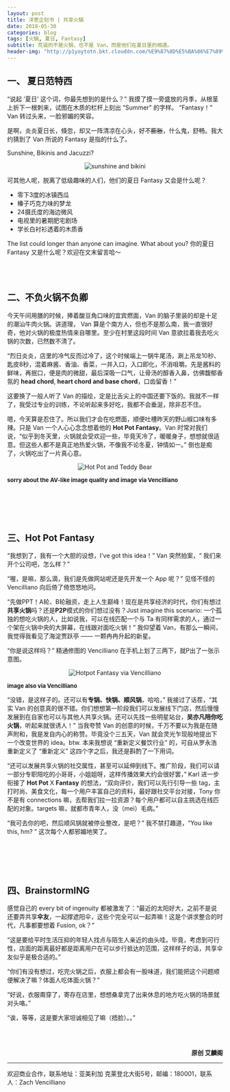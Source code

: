 ```yaml
---
layout: post
title: 洋葱企划书 | 共享火锅
date: 2018-05-30
categories: blog
tags: [火锅, 夏日, Fantasy]
subtitle: 荒诞的不是火锅，也不是 Van，而是他们在夏日里的相遇。
header-img: "http://p1yoytotn.bkt.clouddn.com/%E9%87%8D%E5%BA%86%E7%89%9B%E6%B2%B9%E7%81%AB%E9%94%85.jpg"
---
```


## 一、 夏日范特西
“说起 ‘夏日’ 这个词，你最先想到的是什么？” 我摸了摸一旁盛放的月季，从根茎上折下一根刺来，试图在木质的栏杆上刻出 “Summer” 的字样。
“Fantasy！” Van 转过头来，一脸邪媚的笑容。

是啊，炎炎夏日长，倏忽，却又一阵清凉在心头，好不~~膨胀~~，什么鬼，舒畅。我大约猜到了 Van 所说的 Fantasy 是指的什么了。

Sunshine, Bikinis and Jacuzzi?
<div align="center"><img src="http://p1yoytotn.bkt.clouddn.com/sunshine%20and%20bikini.jpg" alt="sunshine and bikini" /></div>

可其他人呢，脱离了低级趣味的人们，他们的夏日 Fantasy 又会是什么呢？

- 零下3度的冰镇西瓜
- 榛子巧克力味的梦龙
- 24摄氏度的海边微风
- 电视里的暑期肥宅剧场
- 学长白衬衫透着的木质香

The list could longer than anyone can imagine. What about you? 你的夏日 Fantasy 又是什么呢？欢迎在文末留言哈～
<br><br><br><br>

## 二、不负火锅不负卿
今天午间用膳的时候，捧着酸豆角口味的宜宾燃面，Van 的脑子里装的却是十足的潮汕牛肉火锅。讲道理， Van 算是个南方人，但也不是那么南，我一直很好奇，他对火锅的极度热情来自哪里。至少在村里这段时间 Van 意欲拉着我去吃火锅的次数，已然数不清了。

“烈日炎炎，店里的冷气反而过冷了，这个时候端上一锅牛尾汤，涮上吊龙10秒、匙皮8秒，混着麻酱、香油、香菜，一并入口，入口即化，不消咀嚼。先是酱料的鲜味，再抿口，便是肉的微甜，最后深吸一口气，让骨汤的醇香入鼻，仿佛馥郁香氛的 **head chord**, **heart chord and base chord**，口齿留香！”

这要换了一般人听了 Van 的描绘，定是比舌尖上的中国还要下饭的。我就不一样了，我受过专业的训练，不论听起来多好吃，我都不会垂涎，除非忍不住。

嗯，今天算是忍住了。所以我们才会在吃燃面，顺便吐槽昨天的野山椒口味有多辣。只是 Van 一个人心心念念想着他的 **Hot Pot Fantasy**。Van 时常对我们说，“似乎到冬天里，火锅就会受欢迎一些，毕竟天冷了，暖暖身子，想想就很适意。但这些人都不是真正地热爱火锅，不像我不论冬夏，钟情如一。” 倒也是痴了，火锅吃出了一片真心意。

<div align="center"><img src="http://p1yoytotn.bkt.clouddn.com/Hot%20Pot%20and%20Teddy%20Bear.png" alt="Hot Pot and Teddy Bear" /></div>

<font size="2"><b>sorry about the AV-like image quality and image via Vencilliano</b></font>

<br><br><br><br>

## 三、Hot Pot Fantasy
“我想到了，我有一个大胆的设想，I've got this idea！” Van 突然拍案，“ 我们来开个公司吧，怎么样？”

“喔，是嘛，那么滴，我们是先做网站呢还是先开发一个 App 呢？” 见怪不怪的 Vencilliano 向后倚了倚悠悠地问。

“先做PPT！A轮、B轮融资，走上人生巅峰！现在是共享经济的时代，你们有想过**共享火锅**吗？还是**P2P**模式的你们想过没有？Just imagine this scenario: 一个孤独的想吃火锅的人，比如说我，可以在线匹配一个与 Ta 有同样需求的人，通过一个架在火锅中央的大屏幕，在线跟对面吃火锅！” 我仰望着 Van，有那么一瞬间，我觉得我看见了海淀贾跃亭 —— 一颗冉冉升起的新星。

“你是说这样吗？” 精通修图的 Vencilliano 在手机上划了三两下，就P出了一张示意图。

<div align="center"><img src="http://p1yoytotn.bkt.clouddn.com/Hotpot%20Fantasy%20via%20Vencilliano.png" alt="Hotpot Fantasy via Vencilliano" /></div>

<font size="2"><b>image also via Vencilliano</b></font>

“没错，是这样子的。还可以有**专锅、快锅、顺风锅**，哈哈，” 我接过了话茬，“其实 Van 的创意真的很不错。你们想想第一阶段我们可以发展线下门店，然后慢慢发展到在自家也可以与其他人共享火锅。还可以先找一些明星站台，**吴亦凡陪你吃火锅**，听起来就很诱人！” 当我夸赞 Van 的创意的时候，千万不要以为我是在随声附和，我是发自内心的称赞。毕竟没个三五天，Van 就会灵光乍现般地提出下一个改变世界的 idea。btw. 本来我想说 “重新定义餐饮行业” 的，可自从罗永浩重新定义了 “重新定义” 这四个字之后，我还是斟酌了一下用词。

“还可以发展共享火锅的社交属性，甚至可以延伸到线下。推广阶段，我们可以请一部分专职陪吃的小哥哥，小姐姐呀，这样传播效果大约会很好罢，” Karl 进一步衔接了 **Hot Pot** X **Fantasy** 的想法，“双向评价，我们可以先行引导一些 tag，主打时尚、美食文化，每一个用户丰富自己的资料，最好跟社交平台对接，Tony 你不是有 connections 嘛，去帮我们拉一拉资源？每个用户都可以自主挑选在线匹配的对象。targets 嘛，就都市青年人，没（meì）毛病。”

“我可去你的吧，然后顺风锅就被停业整改，是吧？” 我不禁打趣道，“You like this, hm? ” 这次每个人都邪媚地笑了。

<br><br><br><br>

## 四、BrainstormING
感觉自己的 every bit of ingenuity 都被激发了：“最近的太阳好大，之前不是说还要弄共享**伞友**，一起撑遮阳伞，这些个完全可以一起弄嘛！这是个讲求整合的时代，凡事都要想着 Fusion, ok？”

“这是要给平时生活压抑的年轻人找点与陌生人亲近的由头哇。毕竟，考虑到可行性，店面的距离最好都是距离用户在可以步行抵达的范围，这样样子的话，共享伞友似乎是极合适的。”

“你们有没有想过，吃完火锅之后，衣服上都会有一股味道，我们能把这个问题顺便解决了嘛？体面人吃体面火锅？”

“好说，衣服甭穿了，寄存在店里，想想桑拿完了出来休息的地方吃火锅的场景就对头咯。”

“诶，等等，这是要大家坦诚相见了嘛（捂脸）。。”


<br><br>
<div align="right"><b>原创 艾麟阁</b></div>

---
欢迎商业合作，联系地址：亚美利加 克莱登北大街5号，邮编：180001，联系人：Zach Vencilliano

